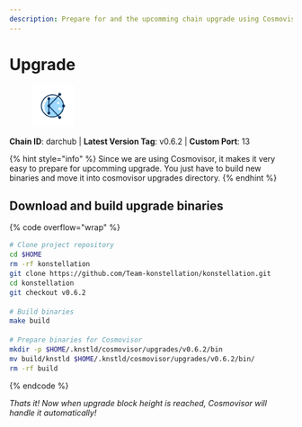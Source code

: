 ```yaml
---
description: Prepare for and the upcomming chain upgrade using Cosmovisor.
---
```


# Upgrade

<figure><img src="https://github.com/takeshi-val/Logo/raw/main/konstellation.png" alt=""><figcaption></figcaption></figure>

**Chain ID**: darchub | **Latest Version Tag**: v0.6.2 | **Custom Port**: 13

{% hint style="info" %}
Since we are using Cosmovisor, it makes it very easy to prepare for upcomming upgrade. You just have to build new binaries and move it into cosmovisor upgrades directory.
{% endhint %}

## Download and build upgrade binaries

{% code overflow="wrap" %}
```bash
# Clone project repository
cd $HOME
rm -rf konstellation
git clone https://github.com/Team-konstellation/konstellation.git
cd konstellation
git checkout v0.6.2

# Build binaries
make build

# Prepare binaries for Cosmovisor
mkdir -p $HOME/.knstld/cosmovisor/upgrades/v0.6.2/bin
mv build/knstld $HOME/.knstld/cosmovisor/upgrades/v0.6.2/bin/
rm -rf build
```
{% endcode %}

_Thats it! Now when upgrade block height is reached, Cosmovisor will handle it automatically!_
